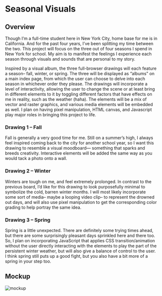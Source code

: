 # Seasonal Visuals 

## Overview 
Though I’m a full-time student here in New York City, home base for me is in California. And for the past four years, I’ve been splitting my time between the two. This project will focus on the three out of four seasons I spend in New York for school. My aim is to manifest the feelings I experience each season through visuals and sounds that are personal to my story. 

Inspired by a visual album, the three full-browser drawings will each feature a season– fall, winter, or spring. The three will be displayed as “albums” on a main index page, from which the user can choose to delve into each season in whichever order they please. The drawings will incorporate a level of interactivity, allowing the user to change the scene or at least bring in different elements to it by toggling different factors that have effects on me in reality, such as the weather (haha). The elements will be a mix of vector and raster graphics, and various media elements will be embedded as well. I plan on having pixel manipulation, HTML canvas, and Javascript play major roles in bringing this project to life. 

### Drawing 1 – Fall
Fall is generally a very good time for me. Still on a summer’s high, I always feel inspired coming back to the city for another school year, so I want this drawing to resemble a visual moodboard— something that sparks and breeds creativity. Interactive elements will be added the same way as you would tack a photo onto a wall.

### Drawing 2 – Winter
Winters are tough on me, and feel extremely prolonged. In contrast to the previous board, I’d like for this drawing to look purposefully minimal to symbolize the cold, barren winter months. I will most likely incorporate some sort of media– maybe a looping video clip– to represent the drowned out days, and will also use pixel manipulation to get the corresponding color grading to help portray the same idea.

### Drawing 3 – Spring
Spring is a little unexpected. There are definitely some trying times ahead, but there are some surprisingly pleasant days sprinkled here and there too. So, I plan on incorporating JavaScript that applies CSS transition/animation without the user directly interacting with the elements to play the part of the persistent winter weather, but will also give a balance of control to the user. I think spring still puts up a good fight, but you also have a bit more of a spring in your step too.   

## Mockup 
![mockup](https://cloud.githubusercontent.com/assets/9554414/25077647/ddcd9a64-22f9-11e7-889f-7ea56fa0a021.png)
